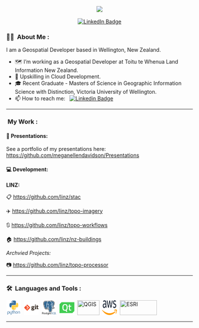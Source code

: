 <div id="header" align="center">
  <img src="https://media.giphy.com/media/j1yDpaiHugL1wHWUFQ/giphy.gif" width="100"/>
</div>
<p></p>
<div id="badges">
  <p align='center'>
  <a href="https://www.linkedin.com/in/meganellendavidson/">
  <img src="https://img.shields.io/badge/LinkedIn-blue?style=for-the-badge&logo=linkedin&logoColor=white" alt="LinkedIn Badge"/>
  </a>
  </p>
<!--   <p align='center'>
  <img src="https://komarev.com/ghpvc/?username=meganellendavidson&style=flat-square&color=blue" alt=""/>
  </p> -->
</div>

### :woman_technologist: &nbsp;About Me :

I am a Geospatial Developer based in Wellington, New Zealand.

- 🗺️ I’m working as a Geospatial Developer at Toitu te Whenua Land Information New Zealand.
- 🌱 Upskilling in Cloud Development.
- 🎓 Recent Graduate - Masters of Science in Geographic Information Science with Distinction, Victoria University of Wellington.
- 📫 How to reach me: &nbsp; [![Linkedin Badge](https://img.shields.io/badge/-meganellendavidson-blue?style=flat&logo=Linkedin&logoColor=white)](https://www.linkedin.com/in/meganellendavidson)

---
###   &nbsp;My Work :

#### 🎤 Presentations:
See a portfolio of my presentations here:
https://github.com/meganellendavidson/Presentations

#### 💻 Development:

**LINZ:**

📋 https://github.com/linz/stac

✈️ https://github.com/linz/topo-imagery

🔃 https://github.com/linz/topo-workflows

🏠 https://github.com/linz/nz-buildings


_Archvied Projects:_

📷 https://github.com/linz/topo-processor

---

### 🛠 &nbsp;Languages and Tools :

<p>
<img src="https://github.com/devicons/devicon/blob/master/icons/python/python-original-wordmark.svg" title="Python" alt="Python" width="40" height="40"/>&nbsp;
<img src="https://github.com/devicons/devicon/blob/master/icons/git/git-original-wordmark.svg" title="Git" **alt="Git" width="40" height="40"/>&nbsp;
<img src="https://github.com/devicons/devicon/blob/master/icons/postgresql/postgresql-original-wordmark.svg" title="Postgres" **alt="Postgres" width="40" height="40"/>&nbsp;
<img src="https://github.com/devicons/devicon/blob/master/icons/qt/qt-original.svg" title="Qt" **alt="Qt" width="40" height="40"/>&nbsp;
<img src="https://github.com/qgis/QGIS/blob/master/images/svg/logos/qgis-logo.svg" title="QGIS" **alt="QGIS" width="60" height="40"/>&nbsp;
<img src="https://github.com/aws/eks-anywhere/blob/0293c4082143b02152e2b6724024775e0eb67da1/docs/static/AWS_logo_RGB.svg" title="AWS" **alt="AWS" width="40" height="40"/>&nbsp;
<img src="https://esri.github.io/assets/logo/esri-logo.svg" title="ESRI" **alt="ESRI" width="100" height="40"/>&nbsp;
</p>

---
